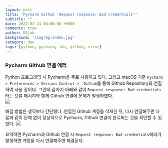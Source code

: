 ```yaml
---
layout: post
title: "Pycharm Github 'Request response: Bad credentials'"
subtitle: ""
date: 2022-02-24 08:00:00 +0900
comments: true
author: DSLab
background: '/img/bg-index.jpg'
category: dev
tags: [python, pycharm, ide, github, error]
---
```


### Pycharm Github 연결 에러

Python 프로그래밍 시 Pycharm을 주로 사용하고 있다. 
그리고 macOS 기준 `Pycharm > Preferences > Version Control >  Github`를 통해 Github Repository와 연결하여 사용 중이다. 
그런데 갑자기 아래와 같이 `Request response: Bad credentials`라는 오류 메시지와 함께 Github 연결에 문제가 발생하였다. 
<br>
![]({{site.url}}/assets/post_img/python/pycharm_github1.png)

해결 방법은 생각보다 간단했다. 연결된 Github 계정을 삭제한 뒤, 
다시 연결해주면 다음과 같이 문제 없이 정상적으로 Pycharm, Github 연결이 완료되는 것을 확인할 수 있었다.
![]({{site.url}}/assets/post_img/python/pycharm_github2.png)

요약하면 Pycharm과 Github 연결 시 `Request response: Bad credentials`에러가 발생하면 계정을 다시 연결해주면 해결된다.
